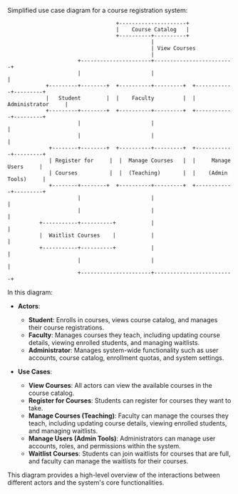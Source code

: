 Simplified use case diagram for a course registration system:

```
                                  +---------------------+
                                  |    Course Catalog   |
                                  +----------+----------+
                                             |
                                             | View Courses
                                             |
                      +----------------------+-------------------------+
                      |                      |                         |
            +---------+--------+  +----------+---------+  +------------+---------+
            |   Student        |  |    Faculty         |  |     Administrator     |
            +---------+--------+  +----------+---------+  +------------+---------+
                      |                      |                         |
                      |                      |                         |
             +--------+--------+  +----------+---------+  +------------+---------+
             | Register for     |  |  Manage Courses   |  |     Manage Users     |
             | Courses          |  |  (Teaching)       |  |    (Admin Tools)     |
             +--------+--------+  +----------+---------+  +------------+---------+
                      |                      |                         |
                      |                      |                         |
          +-----------+----------+           |                         |
          |  Waitlist Courses    |           |                         |
          +-----------+----------+           |                         |
                      |                      |                         |
                      +----------------------+-------------------------+
```

In this diagram:

- **Actors**:
  - **Student**: Enrolls in courses, views course catalog, and manages their course registrations.
  - **Faculty**: Manages courses they teach, including updating course details, viewing enrolled students, and managing waitlists.
  - **Administrator**: Manages system-wide functionality such as user accounts, course catalog, enrollment quotas, and system settings.

- **Use Cases**:
  - **View Courses**: All actors can view the available courses in the course catalog.
  - **Register for Courses**: Students can register for courses they want to take.
  - **Manage Courses (Teaching)**: Faculty can manage the courses they teach, including updating course details, viewing enrolled students, and managing waitlists.
  - **Manage Users (Admin Tools)**: Administrators can manage user accounts, roles, and permissions within the system.
  - **Waitlist Courses**: Students can join waitlists for courses that are full, and faculty can manage the waitlists for their courses.

This diagram provides a high-level overview of the interactions between different actors and the system's core functionalities.
